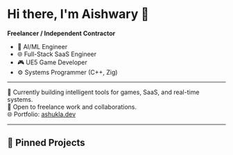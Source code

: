 # Hi there, I'm Aishwary 👋

**Freelancer / Independent Contractor**  
- 🧠 AI/ML Engineer  
- 🌐 Full-Stack SaaS Engineer  
- 🎮 UE5 Game Developer  
- ⚙️ Systems Programmer (C++, Zig)

---

🔧 Currently building intelligent tools for games, SaaS, and real-time systems.  
💼 Open to freelance work and collaborations.  
🌐 Portfolio: [ashukla.dev](https://ashukla.dev)

---

## 📌 Pinned Projects
<!-- You can pin your best projects directly from your GitHub UI -->
